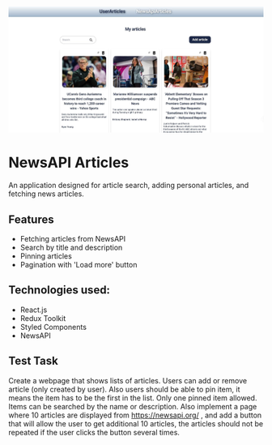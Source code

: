 ![Home](./public/home.jpg)

# NewsAPI Articles

An application designed for article search, adding personal articles, and
fetching news articles.

## Features

- Fetching articles from NewsAPI
- Search by title and description
- Pinning articles
- Pagination with 'Load more' button

## Technologies used:

- React.js
- Redux Toolkit
- Styled Components
- NewsAPI

## Test Task

Create a webpage that shows lists of articles. Users can add or remove article
(only created by user). Also users should be able to pin item, it means the item
has to be the first in the list. Only one pinned item allowed. Items can be
searched by the name or description. Also implement a page where 10 articles are
displayed from https://newsapi.org/ , and add a button that will allow the user
to get additional 10 articles, the articles should not be repeated if the user
clicks the button several times.
